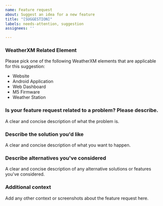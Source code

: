 ```yaml
---
name: Feature request
about: Suggest an idea for a new feature
title: "[SUGGESTION]"
labels: needs-attention, suggestion
assignees: ''

---
```


### WeatherXM Related Element
Please pick one of the following WeatherXM elements that are applicable for this suggestion:
- Website
- Android Application
- Web Dashboard
- M5 Firmware
- Weather Station

### **Is your feature request related to a problem? Please describe.**
A clear and concise description of what the problem is.

### **Describe the solution you'd like**
A clear and concise description of what you want to happen.

### **Describe alternatives you've considered**
A clear and concise description of any alternative solutions or features you've considered.

### **Additional context**
Add any other context or screenshots about the feature request here.
